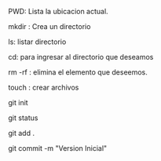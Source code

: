 PWD: Lista la ubicacion actual.

mkdir <nombredelacarpeta>: Crea un directorio

ls: listar directorio

cd: para ingresar al directorio que deseamos

rm -rf <nombre>: elimina el elemento que deseemos.

touch <nombredearchivo>: crear archivos

git init

git status

git add .

git commit -m "Version Inicial"